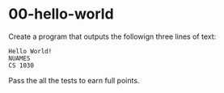 # 00-hello-world

Create a program that outputs the followign three lines of text:
```
Hello World!
NUAMES
CS 1030
```
Pass the all the tests to earn full points.
